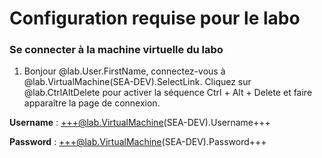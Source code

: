 # Configuration requise pour le labo

### Se connecter à la machine virtuelle du labo

1. Bonjour @lab.User.FirstName, connectez-vous à @lab.VirtualMachine(SEA-DEV).SelectLink. Cliquez sur @lab.CtrlAltDelete pour activer la séquence Ctrl + Alt + Delete et faire apparaître la page de connexion.
    
**Username** : +++@lab.VirtualMachine(SEA-DEV).Username+++
    
**Password** : +++@lab.VirtualMachine(SEA-DEV).Password+++
